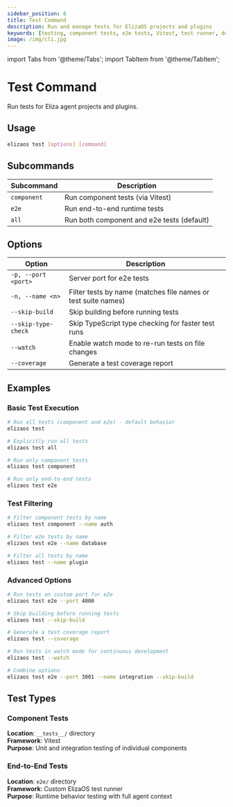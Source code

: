 ```yaml
---
sidebar_position: 6
title: Test Command
description: Run and manage tests for ElizaOS projects and plugins
keywords: [testing, component tests, e2e tests, Vitest, test runner, development]
image: /img/cli.jpg
---
```


import Tabs from '@theme/Tabs';
import TabItem from '@theme/TabItem';

# Test Command

Run tests for Eliza agent projects and plugins.

<Tabs>
<TabItem value="overview" label="Overview & Options" default>

## Usage

```bash
elizaos test [options] [command]
```

## Subcommands

| Subcommand  | Description                                |
| ----------- | ------------------------------------------ |
| `component` | Run component tests (via Vitest)           |
| `e2e`       | Run end-to-end runtime tests               |
| `all`       | Run both component and e2e tests (default) |

## Options

| Option              | Description                                                   |
| ------------------- | ------------------------------------------------------------- |
| `-p, --port <port>` | Server port for e2e tests                                     |
| `-n, --name <n>`    | Filter tests by name (matches file names or test suite names) |
| `--skip-build`      | Skip building before running tests                            |
| `--skip-type-check` | Skip TypeScript type checking for faster test runs            |
| `--watch`           | Enable watch mode to re-run tests on file changes             |
| `--coverage`        | Generate a test coverage report                               |

</TabItem>
<TabItem value="examples" label="Examples & Guides">

## Examples

### Basic Test Execution

```bash
# Run all tests (component and e2e) - default behavior
elizaos test

# Explicitly run all tests
elizaos test all

# Run only component tests
elizaos test component

# Run only end-to-end tests
elizaos test e2e
```

### Test Filtering

```bash
# Filter component tests by name
elizaos test component --name auth

# Filter e2e tests by name
elizaos test e2e --name database

# Filter all tests by name
elizaos test --name plugin
```

### Advanced Options

```bash
# Run tests on custom port for e2e
elizaos test e2e --port 4000

# Skip building before running tests
elizaos test --skip-build

# Generate a test coverage report
elizaos test --coverage

# Run tests in watch mode for continuous development
elizaos test --watch

# Combine options
elizaos test e2e --port 3001 --name integration --skip-build
```

## Test Types

### Component Tests

**Location**: `__tests__/` directory  
**Framework**: Vitest  
**Purpose**: Unit and integration testing of individual components

### End-to-End Tests

**Location**: `e2e/` directory  
**Framework**: Custom ElizaOS test runner  
**Purpose**: Runtime behavior testing with full agent context

</TabItem>
</Tabs>
